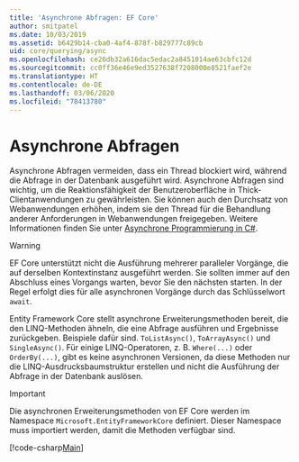 ```yaml
---
title: 'Asynchrone Abfragen: EF Core'
author: smitpatel
ms.date: 10/03/2019
ms.assetid: b6429b14-cba0-4af4-878f-b829777c89cb
uid: core/querying/async
ms.openlocfilehash: ce26db32a616dac5edac2a8451014ae63cbfc12d
ms.sourcegitcommit: cc0ff36e46e9ed3527638f7208000e8521faef2e
ms.translationtype: HT
ms.contentlocale: de-DE
ms.lasthandoff: 03/06/2020
ms.locfileid: "78413780"
---
```

# <a name="asynchronous-queries"></a>Asynchrone Abfragen

Asynchrone Abfragen vermeiden, dass ein Thread blockiert wird, während die Abfrage in der Datenbank ausgeführt wird. Asynchrone Abfragen sind wichtig, um die Reaktionsfähigkeit der Benutzeroberfläche in Thick-Clientanwendungen zu gewährleisten. Sie können auch den Durchsatz von Webanwendungen erhöhen, indem sie den Thread für die Behandlung anderer Anforderungen in Webanwendungen freigegeben. Weitere Informationen finden Sie unter [Asynchrone Programmierung in C#](/dotnet/csharp/async).

> [!WARNING]  
> EF Core unterstützt nicht die Ausführung mehrerer paralleler Vorgänge, die auf derselben Kontextinstanz ausgeführt werden. Sie sollten immer auf den Abschluss eines Vorgangs warten, bevor Sie den nächsten starten. In der Regel erfolgt dies für alle asynchronen Vorgänge durch das Schlüsselwort `await`.

Entity Framework Core stellt asynchrone Erweiterungsmethoden bereit, die den LINQ-Methoden ähneln, die eine Abfrage ausführen und Ergebnisse zurückgeben. Beispiele dafür sind. `ToListAsync()`, `ToArrayAsync()` und `SingleAsync()`. Für einige LINQ-Operatoren, z. B. `Where(...)` oder `OrderBy(...)`, gibt es keine asynchronen Versionen, da diese Methoden nur die LINQ-Ausdrucksbaumstruktur erstellen und nicht die Ausführung der Abfrage in der Datenbank auslösen.

> [!IMPORTANT]  
> Die asynchronen Erweiterungsmethoden von EF Core werden im Namespace `Microsoft.EntityFrameworkCore` definiert. Dieser Namespace muss importiert werden, damit die Methoden verfügbar sind.

[!code-csharp[Main](../../../samples/core/Querying/Async/Sample.cs#ToListAsync)]

